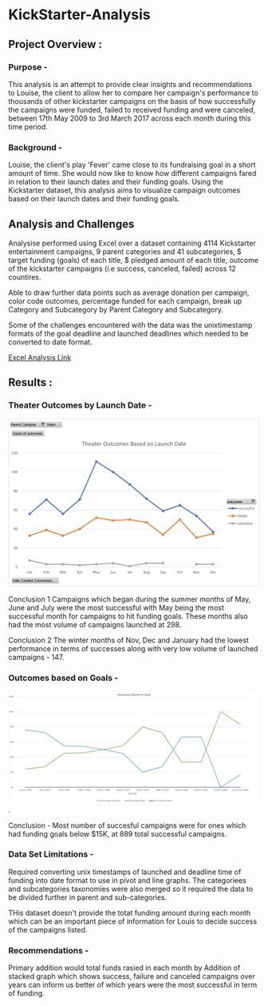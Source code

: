 # KickStarter-Analysis

## Project Overview : 

### Purpose -

This analysis is an attempt to provide clear insights and recommendations to Louise,  the client to allow her to compare her campaign's performance to thousands of other  kickstarter campaigns on the basis of how successfully the campaigns were funded, failed to received funding and were canceled, between 17th May 2009 to 3rd March 2017 across each month during this time period. 

### Background - 
Louise, the client's play 'Fever' came close to its fundraising goal in a short amount of time. She would now like  to know how different campaigns fared in relation to their launch dates and their funding goals. Using the Kickstarter dataset, this analysis aims to visualize campaign outcomes based on their launch dates and their funding goals.

## Analysis and Challenges

Analysise performed using Excel over a dataset containing 4114 Kickstarter entertainment campaigns,  9 parent categories and 41 subcategories, $ target funding (goals) of each title, $ pledged amount of each title, outcome of the kickstarter campaigns (i.e success, canceled, failed) across 12 countires. 

Able to draw further data points such as average donation per campaign, color code outcomes, percentage funded for each campaign, break up Category and Subcategory by Parent Category and Subcategory. 

Some of the challenges encountered with the data was the unixtimestamp formats of the goal deadline and launched deadlines which needed to be converted to date format. 

[Excel Analysis Link](https://github.com/ishan9220/kickstarter-analysis/blob/main/Kickstarter_Challenge.xlsx)

## Results : 

### Theater Outcomes by Launch Date -

![Theater_Outcomes_vs_Launch](https://github.com/ishan9220/kickstarter-analysis/blob/main/Theater_Outcomes_vs_Launch.png)

Conclusion 1 
Campaigns which began during the summer months of May, June and July were the most successful with May being the most successful month for campaigns to hit funding goals. These months also had the most volume of campaigns launched at 298. 

Conclusion 2 
The winter months of Nov, Dec and January had the lowest performance in terms of successes  along with very low volume of launched campaigns - 147. 

### Outcomes based on Goals - 

![Outcomes_vs_Goals](https://github.com/ishan9220/kickstarter-analysis/blob/main/Outcomes_vs_Goals.png).

Conclusion - 
Most number of succesful campaigns were for ones which had funding goals below $15K, at 889 total successful campaigns. 

### Data Set Limitations - 

Required converting unix timestamps of launched and deadline time of funding into date format to use in pivot and line graphs. The categoriees and subcategories taxonomies were also merged so it required the data to be divided further in parent and sub-categories. 

THis dataset doesn't provide the totat funding amount during each month which can be an important piece of information for Louis to decide success of the campaigns listed. 

### Recommendations -

Primary addition would total funds rasied in each month by 
Addition of stacked graph which shows success, failure and canceled campaigns over years can inform us better of which years were the most successful in term of funding. 


